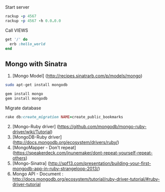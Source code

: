 
Start server 
```ruby
rackup -p 4567
rackup -p 4567 -h 0.0.0.0
```

Call VIEWS 

```ruby
get '/' do
  erb :hello_world
end
```

## Mongo with Sinatra
1. [Mongo Model] (http://recipes.sinatrarb.com/p/models/mongo)

```bash
sudo apt-get install mongodb
```

```ruby
gem install mongo
gem install mongodb
```

Migrate database

```ruby
rake db:create_migration NAME=create_public_bookmarks

```

2. [Mongo-Ruby driver] (https://github.com/mongodb/mongo-ruby-driver/wiki/Tutorial)
3. [MongoDB-Ruby driver] (http://docs.mongodb.org/ecosystem/drivers/ruby/)
4. [MongoMapper - Don't repeat] (https://speakerdeck.com/jnunemaker/dont-repeat-yourself-repeat-others)
5. [Mongo-Sinatra] (http://spf13.com/presentation/building-your-first-mongodb-app-in-ruby-strangeloop-2013/)
6. Mongo API - Document : http://docs.mongodb.org/ecosystem/tutorial/ruby-driver-tutorial/#ruby-driver-tutorial




